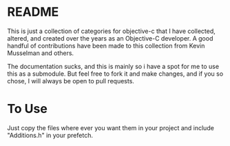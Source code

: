 # README

This is just a collection of categories for objective-c that I have collected, altered, and created over the years as an Objective-C developer.  A good handful of contributions have been made to this collection from Kevin Musselman and others.

The documentation sucks, and this is mainly so i have a spot for me to use this as a submodule.  But feel free to fork it and make changes, and if you so chose, I will always be open to pull requests.

# To Use

Just copy the files where ever you want them in your project and include "Additions.h" in your prefetch.